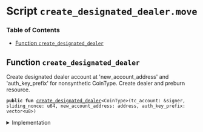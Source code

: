 
<a name="SCRIPT"></a>

# Script `create_designated_dealer.move`

### Table of Contents

-  [Function `create_designated_dealer`](#SCRIPT_create_designated_dealer)



<a name="SCRIPT_create_designated_dealer"></a>

## Function `create_designated_dealer`

Create designated dealer account at 'new_account_address' and 'auth_key_prefix' for nonsynthetic CoinType.
Create dealer and preburn resource.


<pre><code><b>public</b> <b>fun</b> <a href="#SCRIPT_create_designated_dealer">create_designated_dealer</a>&lt;CoinType&gt;(tc_account: &signer, sliding_nonce: u64, new_account_address: address, auth_key_prefix: vector&lt;u8&gt;)
</code></pre>



<details>
<summary>Implementation</summary>


<pre><code><b>fun</b> <a href="#SCRIPT_create_designated_dealer">create_designated_dealer</a>&lt;CoinType&gt;(tc_account: &signer, sliding_nonce: u64, new_account_address: address, auth_key_prefix: vector&lt;u8&gt;) {
    // XXX We need <b>to</b> figure out <b>if</b> TC is in charge of this or association root account. For now we <b>assume</b> assoc root.
    <a href="../../modules/doc/SlidingNonce.md#0x1_SlidingNonce_record_nonce_or_abort">SlidingNonce::record_nonce_or_abort</a>(tc_account, sliding_nonce);
    <a href="../../modules/doc/LibraAccount.md#0x1_LibraAccount_create_designated_dealer">LibraAccount::create_designated_dealer</a>&lt;CoinType&gt;(
        tc_account,
        new_account_address,
        auth_key_prefix
    );
    // Create default tiers for newly created DD
    <a href="../../modules/doc/DesignatedDealer.md#0x1_DesignatedDealer_add_tier">DesignatedDealer::add_tier</a>(tc_account, new_account_address, 500000);
    <a href="../../modules/doc/DesignatedDealer.md#0x1_DesignatedDealer_add_tier">DesignatedDealer::add_tier</a>(tc_account, new_account_address, 5000000);
    <a href="../../modules/doc/DesignatedDealer.md#0x1_DesignatedDealer_add_tier">DesignatedDealer::add_tier</a>(tc_account, new_account_address, 50000000);
    <a href="../../modules/doc/DesignatedDealer.md#0x1_DesignatedDealer_add_tier">DesignatedDealer::add_tier</a>(tc_account, new_account_address, 500000000);
}
</code></pre>



</details>
